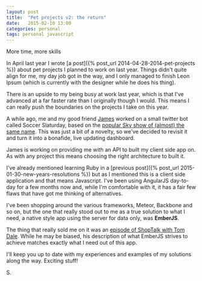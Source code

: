 ```yaml
---
layout: post
title:  "Pet projects v2: the return"
date:   2015-02-10 13:00
categories: personal
tags: personal javascript
---
```

<p class="post__excerpt">More time, more skills</p>

<section>

In April last year I wrote [a post]({% post_url 2014-04-28-2014-pet-projects %}) about pet projects I planned to work on last year. Things didn't quite align for me, my day job got in the way, and I only managed to finish Leon Ipsum (which is currently with the designer while he does his thing).

There is an upside to my being busy at work last year, which is that I've advanced at a far faster rate than I originally though I would. This means I can really push the boundaries on the projects I take on this year.

A while ago, me and my good friend [James](http://twitter.com/zerointernet "James Condron on Twitter") worked on a small twitter bot called Soccer Slaturday, based on the [popular Sky show of (almost) the same name](http://en.wikipedia.org/wiki/Soccer_Saturday "Soccer Saturday on Wikipedia"). This was just a bit of a novelty, so we've decided to revisit it and turn it into a bonafide, live updating dashboard.

James is working on providing me with an API to built my client side app on. As with any project this means choosing the right architecture to built it.

I've already mentioned learning Ruby in a [previous post]({% post_url 2015-01-30-new-years-resolutions %}) but as I mentioned this is a client side application and that means Javascript. I've been using AngularJS day-to-day for a few months now and, while I'm comfortable with it, it has a fair few flaws that have got me thinking of alternatives.

I've been shopping around the various frameworks, Meteor, Backbone and so on, but the one that really stood out to me as a true solution to what I need, a native style app using the server for data only, was **EmberJS**.

The thing that really sold me on it was an [episode of ShopTalk with Tom Dale](http://shoptalkshow.com/episodes/147-tom-dale/ "ShopTalk episode 147 with Tom Dale"). While he may be biased, his description of what EmberJS strives to achieve matches exactly what I need out of this app.

I'll keep you up to date with my experiences and examples of my solutions along the way. Exciting stuff!

</section>


<p class="post__signature">S.</p>



